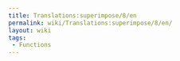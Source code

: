 ```yaml
---
title: Translations:superimpose/8/en
permalink: wiki/Translations:superimpose/8/en/
layout: wiki
tags:
 - Functions
---
```




